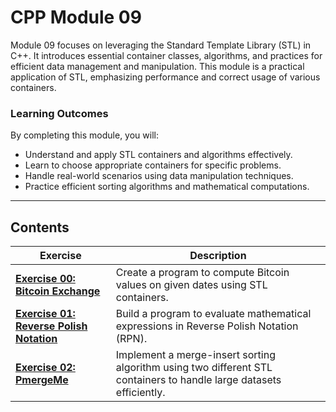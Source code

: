 # CPP Module 09

Module 09 focuses on leveraging the Standard Template Library (STL) in C++. It introduces essential container classes, algorithms, and practices for efficient data management and manipulation. This module is a practical application of STL, emphasizing performance and correct usage of various containers.

### **Learning Outcomes**
By completing this module, you will:
- Understand and apply STL containers and algorithms effectively.
- Learn to choose appropriate containers for specific problems.
- Handle real-world scenarios using data manipulation techniques.
- Practice efficient sorting algorithms and mathematical computations.

---

## **Contents**

| **Exercise**                                | **Description**                                                                                                   |
|---------------------------------------------|-------------------------------------------------------------------------------------------------------------------|
| [**Exercise 00: Bitcoin Exchange**](https://github.com/jmolenaa/CPP_Modules/tree/main/CPP_09/ex00) | Create a program to compute Bitcoin values on given dates using STL containers.                                    |
| [**Exercise 01: Reverse Polish Notation**](https://github.com/jmolenaa/CPP_Modules/tree/main/CPP_09/ex01) | Build a program to evaluate mathematical expressions in Reverse Polish Notation (RPN).                            |
| [**Exercise 02: PmergeMe**](https://github.com/jmolenaa/CPP_Modules/tree/main/CPP_09/ex02) | Implement a merge-insert sorting algorithm using two different STL containers to handle large datasets efficiently. |

